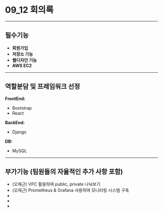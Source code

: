 # 09_12 회의록

---

## 필수기능
- **회원가입** 
- **저장소 기능** 
- **웹디자인 기능** 
- **AWS EC2**

---

## 역할분담 및 프레임워크 선정

**FrontEnd:**  
- Bootstrap  
- React

**BackEnd:**  
- Django

**DB:**  
- MySQL

---

## 부가기능 (팀원들의 자율적인 추가 사항 포함)
- (오재근) VPC 활용하여 public, private 나눠보기
- (오재근) Prometheus & Grafana 사용하여 모니터링 시스템 구축
- 
- 
- 


